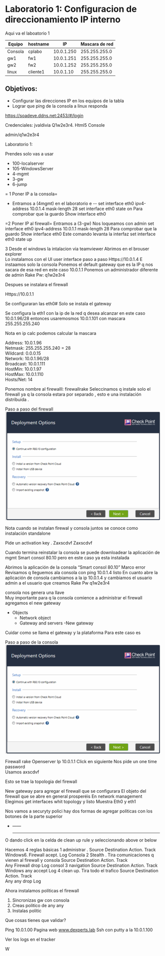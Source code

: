 # Laboratorio 1: Configuracion de direccionamiento IP interno

Aqui va el laboatorio 1


|Equipo | hostname | IP | Mascara de red |
|--- | --- | --- | --- |
|Consola | cplabo | 10.0.1.250 | 255.255.255.0 |
|gw1 | fw1 | 10.0.1.251 | 255.255.255.0 |
|gw2 | fw2 | 10.0.1.252 | 255.255.255.0 |
|linux | cliente1 | 10.0.1.10 | 255.255.255.0 |

## Objetivos:

* Configurar las direcciones IP en los equipos de la tabla
* Lograr que ping de la consola a linux responda


https://soadeve.ddns.net:2453/#/login

Credenciales:
jvaldivia
Q1w2e3r4.
Html5 Console

admin/q1w2e3r4

Laboratorio 1:

Prendes solo vas a usar

* 100-localserver
* 105-WindowsServer
* 4-mgmt
* 3-gw
* 6-jump	 

= 1 Poner IP a la consola=
- Entramos a (4mgmt) en el laboratorio e
-- set interface eth0 ipv4-address 10.0.1.4 mask-length 28
set interface eth0 state on
Para comprobar que la guardo
Show interface eth0

=2 Poner IP al  firewall=
Entramos a (3-gw)
Nos loqueamos con admin
set interface eth0 ipv4-address 10.0.1.1 mask-length 28
Para comprobar que la guardo
Show interface eth0
Este comando levanta la interfaz
set interface eth0 state up


3 Desde el windows la intalacion via teamviewer
Abrimos en el brouser explorer  
Lo instalamos con el UI user interface paso a paso
Https://10.0.1.4
 E instaamos solo la consola
Ponemos el default gateway que es la IP q nos sacara de esa red en este caso 10.0.1.1
Ponemos un administrador diferente de admin
Rake
Pw: q1w2e3r4

Despues se instalara  el firewall

Https://10.0.1.1

Se configuraran las eth0#
Solo se instala el gateway

Se configura la eth1 con la ip de la red q desea alcanzar en este caso 10.0.1.96/28 entonces usaremosmos 10.0.1.101  con mascara 255.255.255.240

Nota en ip calc podemos calcular la mascara

Address:   10.0.1.96             
Netmask:   255.255.255.240 = 28  
Wildcard:  0.0.0.15              
Network:   10.0.1.96/28          
Broadcast: 10.0.1.111            
HostMin:   10.0.1.97             
HostMax:   10.0.1.110            
Hosts/Net: 14  

Ponemos nombre al firewalll: firewallrake
Seleccinamos q instale solo el firewall ya q la consola estara por separado , esto e una instalación distribuida .

Paso a paso del firewall
![Deployement Options](img/deploymentOptions.png)


Nota cuando se instalan firewal y consola juntos se conoce como instalación standalone

Pide un activation key .
Zaxscdvf
Zaxscdvf


Cuando termina reinstalar la consola se puede downloadear la aplicación  de mgmt Smart consol 80.10 pero en este caso ya esta instalada

Abrimos la aplicación de la consola “Smart consol 80.10”
Marco error
Revisamos q lleguemos ala consola con ping 10.0.1.4 listo
En cuanto abre la aplicación de consola cambiamos a la ip 10.0.1.4  y cambiamos el usuario admin a el usuario que creamos
Rake
Pw q1w2e3r4


 consola  nos genera una llave  
Muy importante para q la consola comience a administrar el firewall
agregamos el new gateway
  - Objects
     - Network object
	- Gateway and servers
	 -New gateway

Cuidar como se llama el gateway  y la plataforma
Para este caso es


Paso a paso de la consola
![Deployement Options](img/deploymentOptions.png)


Firewall rake
Openserver
Ip 10.0.1.1
Click en siguiente
Nos pide un  one time password  
Usamos
axscdvf

Esto se trae la topologia del firewall


New gateway para agregar el firewall que se configurara
El objeto del firewall que se abre en general prosperéis
En network management  
Elegimos get interfaces  whit topology y listo
Muestra
Eth0 y eth1

Nos vamos a securyty polici
hay dos formas de agregar políticas con los botones de la parte superior   
+ ——
    ____

O dando click en la celda de clean up rule y seleccionando above or below  


Hacemos 4 reglas básicas
1 administrar .
Source             Destination     Action.      Track  
Windows6.       Firewall		acept.       Log
			Consola
2 Stealth . Tira comunicaciones q vienen al firewall y consola
Source             Destination     Action.      Track  
Any 			 Firewall		drop      Log
			consol
3 navigation
Source             Destination     Action.      Track  
Windows		any        		accept      Log
4 clean up. Tira todo el trafico
Source             Destination     Action.      Track  
Any			any			drop       Log

Ahora instalamos políticas el firewall

1. Sincronizas gw con consola
2. Creas politico de any any
3. Instalas politic


Que cosas tienes que validar?

Ping 10.0.1.00
Pagina web www.dexperts.lab
Ssh con putty a la 10.0.1.100

Ver los logs en el tracker


W
